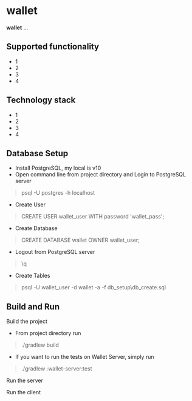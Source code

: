 # wallet
**wallet** ...

## Supported functionality
 - 1
 - 2
 - 3
 - 4

## Technology stack
 - 1
 - 2
 - 3
 - 4
 
## Database Setup
 - Install PostgreSQL, my local is v10
 - Open command line from project directory and Login to PostgreSQL server
 > psql -U postgres -h localhost
 - Create User
 > CREATE USER wallet_user WITH password 'wallet_pass';
 - Create Database
 > CREATE DATABASE wallet OWNER wallet_user;
 - Logout from PostgreSQL server
 > \q
 - Create Tables
 > psql -U wallet_user -d wallet -a -f db_setup\db_create.sql

## Build and Run
Build the project
- From project directory run
 > ./gradlew build

- If you want to run the tests on Wallet Server, simply run
> ./gradlew :wallet-server:test

Run the server

Run the client
